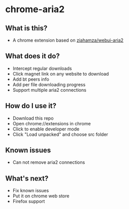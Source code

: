 # chrome-aria2

## What is this?
- A chrome extension based on [ziahamza/webui-aria2](https://github.com/ziahamza/webui-aria2)

## What does it do?
- Intercept regular downloads
- Click magnet link on any website to download
- Add bt peers info
- Add per file downloading progress
- Support multiple aria2 connections

## How do I use it?
- Download this repo
- Open chrome://extensions in chrome
- Click to enable developer mode
- Click "Load unpacked" and choose src folder

## Known issues
- Can not remove aria2 connections

## What's next?
- Fix known issues
- Put it on chrome web store
- Firefox support

